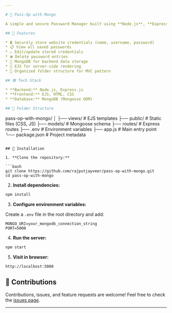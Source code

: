 ```yaml
---

# 🔐 Pass-Op with Mongo

A simple and secure Password Manager built using **Node.js**, **Express.js**, **MongoDB**, and **EJS** templating. This project allows users to save, update, and delete their website credentials in a protected environment.

## 🚀 Features

* 🔒 Securely store website credentials (name, username, password)
* 📋 View all saved passwords
* ✏️ Edit/update stored credentials
* ❌ Delete password entries
* 💾 MongoDB for backend data storage
* 🎨 EJS for server-side rendering
* 📁 Organized folder structure for MVC pattern

## 🛠️ Tech Stack

* **Backend:** Node.js, Express.js
* **Frontend:** EJS, HTML, CSS
* **Database:** MongoDB (Mongoose ODM)

## 📂 Folder Structure

```
pass-op-with-mongo/
│
├── views/             # EJS templates
├── public/            # Static files (CSS, JS)
├── models/            # Mongoose schema
├── routes/            # Express routes
├── .env               # Environment variables
├── app.js             # Main entry point
└── package.json       # Project metadata
```

## 🔧 Installation

1. **Clone the repository:**

```bash
git clone https://github.com/rajputjayveer/pass-op-with-mongo.git
cd pass-op-with-mongo
```

2. **Install dependencies:**

```bash
npm install
```

3. **Configure environment variables:**

Create a `.env` file in the root directory and add:

```env
MONGO_URI=your_mongodb_connection_string
PORT=5000
```

4. **Run the server:**

```bash
npm start
```

5. **Visit in browser:**

```
http://localhost:5000
```


## 🙌 Contributions

Contributions, issues, and feature requests are welcome!
Feel free to check the [issues page](https://github.com/rajputjayveer/pass-op-with-mongo/issues).


---
```




